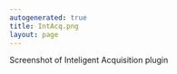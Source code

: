 ```yaml
---
autogenerated: true
title: IntAcq.png
layout: page
---
```


Screenshot of Inteligent Acquisition plugin
